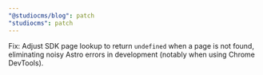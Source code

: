 ```yaml
---
"@studiocms/blog": patch
"studiocms": patch
---
```


Fix: Adjust SDK page lookup to return `undefined` when a page is not found, eliminating noisy Astro errors in development (notably when using Chrome DevTools).
